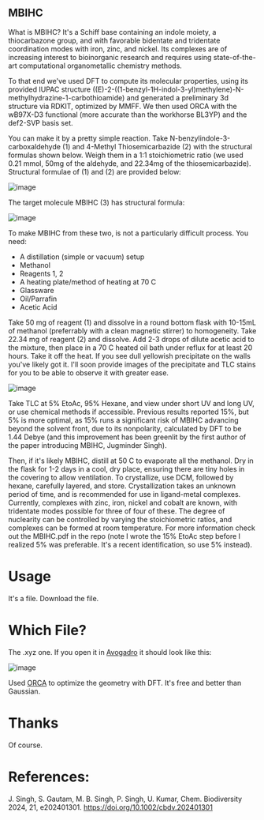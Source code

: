 ## MBIHC

What is MBIHC? It's a Schiff base containing an indole moiety, a thiocarbazone group, and with favorable bidentate and tridentate coordination modes with iron, zinc, and nickel. Its complexes are of increasing interest to bioinorganic research and requires using state-of-the-art computational organometallic chemistry methods.

To that end we've used DFT to compute its molecular properties, using its provided IUPAC structure ((E)-2-((1-benzyl-1H-indol-3-yl)methylene)-N-methylhydrazine-1-carbothioamide) and generated a preliminary 3d structure via RDKIT, optimized by MMFF. We then used ORCA with the wB97X-D3 functional (more accurate than the workhorse BL3YP) and the def2-SVP basis set.

You can make it by a pretty simple reaction. Take N-benzylindole-3-carboxaldehyde (1) and 4-Methyl Thiosemicarbazide (2) with the structural formulas shown below. Weigh them in a 1:1 stoichiometric ratio (we used 0.21 mmol, 50mg of the aldehyde, and 22.34mg of the thiosemicarbazide). Structural formulae of (1) and (2) are provided below:

![image](https://github.com/user-attachments/assets/126b8d41-aeb9-45e6-87d8-af077697cd54)

The target molecule MBIHC (3) has structural formula:

![image](https://github.com/user-attachments/assets/324b4682-1b45-4ff1-b44c-0d78fb1a2f13)

To make MBIHC from these two, is not a particularly difficult process. You need:

- A distillation (simple or vacuum) setup
- Methanol
- Reagents 1, 2
- A heating plate/method of heating at 70 C
- Glassware
- Oil/Parrafin
- Acetic Acid

Take 50 mg of reagent (1) and dissolve in a round bottom flask with 10-15mL of methanol (preferrably with a clean magnetic stirrer) to homogeneity. Take 22.34 mg of reagent (2) and dissolve. Add 2-3 drops of dilute acetic acid to the mixture, then place in a 70 C heated oil bath under reflux for at least 20 hours. Take it off the heat. If you see dull yellowish precipitate on the walls you've likely got it. I'll soon provide images of the precipitate and TLC stains for you to be able to observe it with greater ease.

![image](https://github.com/user-attachments/assets/9aa48128-db68-4fe6-ae90-813b8a9304ea)


Take TLC at 5% EtoAc, 95% Hexane, and view under short UV and long UV, or use chemical methods if accessible. Previous results reported 15%, but 5% is more optimal, as 15% runs a significant risk of MBIHC advancing beyond the solvent front, due to its nonpolarity, calculated by DFT to be 1.44 Debye (and this improvement has been greenlit by the first author of the paper introducing MBIHC, Jugminder Singh). 

Then, if it's likely MBIHC, distill at 50 C to evaporate all the methanol. Dry in the flask for 1-2 days in a cool, dry place, ensuring there are tiny holes in the covering to allow ventilation. To crystallize, use DCM, followed by hexane, carefully layered, and store. Crystallization takes an unknown period of time, and is recommended for use in ligand-metal complexes. Currently, complexes with zinc, iron, nickel and cobalt are known, with tridentate modes possible for three of four of these. The degree of nuclearity can be controlled by varying the stoichiometric ratios, and complexes can be formed at room temperature. For more information check out the MBIHC.pdf in the repo (note I wrote the 15% EtoAc step before I realized 5% was preferable. It's a recent identification, so use 5% instead).

# Usage

It's a file. Download the file.

# Which File?

The .xyz one. If you open it in [Avogadro](https://avogadro.cc/) it should look like this:

![image](https://github.com/user-attachments/assets/7a18d23c-900a-422b-b846-68574e6ca065)

Used [ORCA](https://orcaforum.kofo.mpg.de/app.php/dlext/) to optimize the geometry with DFT. It's free and better than Gaussian.

# Thanks

Of course.

# References:
J. Singh, S. Gautam, M. B. Singh, P. Singh, U. Kumar, Chem. Biodiversity 2024, 21, e202401301. https://doi.org/10.1002/cbdv.202401301

